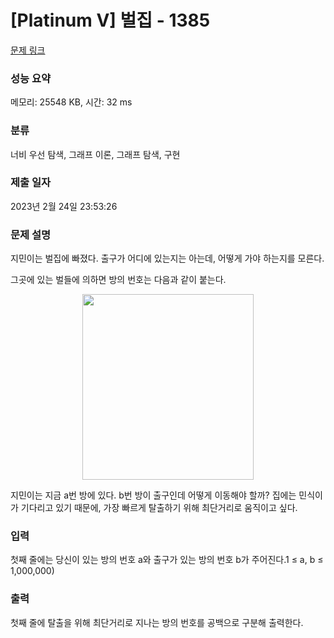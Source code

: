 # [Platinum V] 벌집 - 1385 

[문제 링크](https://www.acmicpc.net/problem/1385) 

### 성능 요약

메모리: 25548 KB, 시간: 32 ms

### 분류

너비 우선 탐색, 그래프 이론, 그래프 탐색, 구현

### 제출 일자

2023년 2월 24일 23:53:26

### 문제 설명

<p>지민이는 벌집에 빠졌다. 출구가 어디에 있는지는 아는데, 어떻게 가야 하는지를 모른다.</p>

<p>그곳에 있는 벌들에 의하면 방의 번호는 다음과 같이 붙는다.</p>

<p style="text-align: center;"><img alt="" height="297" src="" width="274"></p>

<p>지민이는 지금 a번 방에 있다. b번 방이 출구인데 어떻게 이동해야 할까? 집에는 민식이가 기다리고 있기 때문에, 가장 빠르게 탈출하기 위해 최단거리로 움직이고 싶다.</p>

### 입력 

 <p>첫째 줄에는 당신이 있는 방의 번호 a와 출구가 있는 방의 번호 b가 주어진다.1 ≤ a, b ≤ 1,000,000)</p>

### 출력 

 <p>첫째 줄에 탈출을 위해 최단거리로 지나는 방의 번호를 공백으로 구분해 출력한다.</p>

